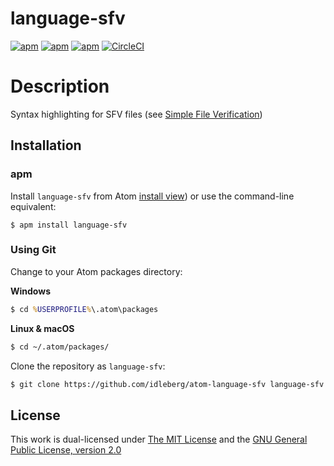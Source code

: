 # language-sfv

[![apm](https://flat.badgen.net/apm/license/language-sfv)](https://atom.io/packages/language-sfv)
[![apm](https://flat.badgen.net/apm/v/language-sfv)](https://atom.io/packages/language-sfv)
[![apm](https://flat.badgen.net/apm/dl/language-sfv)](https://atom.io/packages/language-sfv)
[![CircleCI](https://flat.badgen.net/circleci/github/idleberg/atom-language-sfv)](https://circleci.com/gh/idleberg/atom-language-sfv)

# Description

Syntax highlighting for SFV files (see [Simple File Verification](https://www.wikiwand.com/en/Simple_file_verification))

## Installation

### apm

Install `language-sfv` from Atom [install view](atom://settings-view/show-package?package=language-sfv)) or use the command-line equivalent:

`$ apm install language-sfv`

### Using Git

Change to your Atom packages directory:

**Windows**

```cmd
$ cd %USERPROFILE%\.atom\packages
```

**Linux & macOS**

```bash
$ cd ~/.atom/packages/
```

Clone the repository as `language-sfv`:

```bash
$ git clone https://github.com/idleberg/atom-language-sfv language-sfv
```

## License

This work is dual-licensed under [The MIT License](https://opensource.org/licenses/MIT) and the [GNU General Public License, version 2.0](https://opensource.org/licenses/GPL-2.0)
